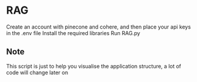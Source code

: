 # RAG

Create an account with pinecone and cohere, and then place your api keys in the .env file 
Install the required libraries
Run RAG.py

## Note
This script is just to help you visualise the application structure, a lot of code will change later on